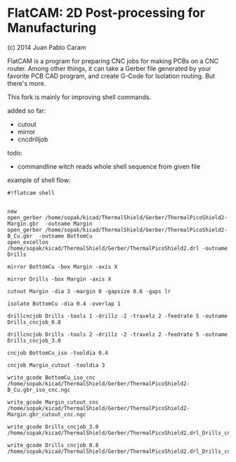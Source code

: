 FlatCAM: 2D Post-processing for Manufacturing
=============================================

(c) 2014 Juan Pablo Caram

FlatCAM is a program for preparing CNC jobs for making PCBs on a CNC router.
Among other things, it can take a Gerber file generated by your favorite PCB
CAD program, and create G-Code for Isolation routing. But there's more.





This  fork is  mainly for improving shell  commands.

added so far:

* cutout
* mirror
* cncdrilljob


todo:

* commandline  witch  reads  whole shell sequence from given file


example of  shell flow:

```
#!flatcam shell


new 
open_gerber /home/sopak/kicad/ThermalShield/Gerber/ThermalPicoShield2-Margin.gbr  -outname Margin
open_gerber /home/sopak/kicad/ThermalShield/Gerber/ThermalPicoShield2-B_Cu.gbr  -outname BottomCu
open_excellon /home/sopak/kicad/ThermalShield/Gerber/ThermalPicoShield2.drl -outname Drills

mirror BottomCu -box Margin -axis X

mirror Drills -box Margin -axis X

cutout Margin -dia 3 -margin 0 -gapsize 0.6 -gaps lr

isolate BottomCu -dia 0.4 -overlap 1

drillcncjob Drills -tools 1 -drillz -2 -travelz 2 -feedrate 5 -outname Drills_cncjob_0.8

drillcncjob Drills -tools 2 -drillz -2 -travelz 2 -feedrate 5 -outname Drills_cncjob_3.0

cncjob BottomCu_iso -tooldia 0.4

cncjob Margin_cutout -tooldia 3

write_gcode BottomCu_iso_cnc /home/sopak/kicad/ThermalShield/Gerber/ThermalPicoShield2-B_Cu.gbr_iso_cnc.ngc

write_gcode Margin_cutout_cnc /home/sopak/kicad/ThermalShield/Gerber/ThermalPicoShield2-Margin.gbr_cutout_cnc.ngc

write_gcode Drills_cncjob_3.0 /home/sopak/kicad/ThermalShield/Gerber/ThermalPicoShield2.drl_Drills_cncjob_3.0.ngc

write_gcode Drills_cncjob_0.8 /home/sopak/kicad/ThermalShield/Gerber/ThermalPicoShield2.drl_Drills_cncjob_0.8.ngc
```

